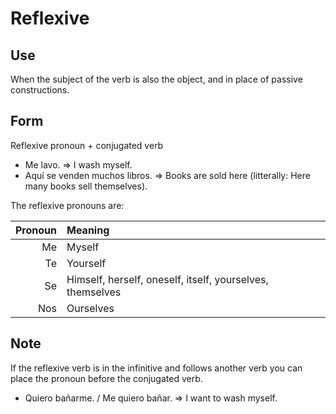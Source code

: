 # Reflexive

## Use
When the subject of the verb is also the object, and in place of passive constructions.

## Form
Reflexive pronoun + conjugated verb
 - Me lavo. => I wash myself.
 - Aquí se venden muchos libros. => Books are sold here (litterally: Here many books sell themselves).

The reflexive pronouns are:

Pronoun | Meaning
-------:|:-------
     Me | Myself
     Te | Yourself
     Se | Himself, herself, oneself, itself, yourselves, themselves
    Nos | Ourselves

## Note
If the reflexive verb is in the infinitive and follows another verb you can place the pronoun before the conjugated verb.
 - Quiero bañarme. / Me quiero bañar. => I want to wash myself.
